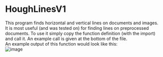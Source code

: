 # HoughLinesV1
This program finds horizontal and vertical lines on documents and images. It is most useful (and was tested on) 
for finding lines on preprocessed documents. To use it simply copy the function definition (with the import) and call it. 
An example call is given at the bottom of the file.  
An example output of this function would look like this:  
![image](https://user-images.githubusercontent.com/87315965/129360289-a5bdb24c-bdd8-434a-8ed5-b61282a2e444.png)
